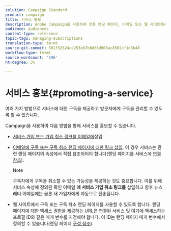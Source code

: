 ```yaml
---
solution: Campaign Standard
product: campaign
title: 서비스 홍보
description: Adobe Campaign을 사용하여 전용 랜딩 페이지, 이메일 또는 웹 사이트에서 직접 서비스를 홍보하고 고객의 참여를 유도할 수 있습니다.
audience: audiences
content-type: reference
topic-tags: managing-subscriptions
translation-type: tm+mt
source-git-commit: 501f52624ce253eb7b0d36d908ac8502cf1d3b48
workflow-type: tm+mt
source-wordcount: '196'
ht-degree: 3%

---
```



# 서비스 홍보{#promoting-a-service}

여러 가지 방법으로 서비스에 대한 구독을 제공하고 방문자에게 구독을 관리할 수 있도록 할 수 있습니다.

Campaign을 사용하여 다음 방법을 통해 서비스를 홍보할 수 있습니다.

* [서비스 가입 또는 가입 취소 링크를 이메일에](../../designing/using/links.md#inserting-a-link)삽입

* [이메일에 구독 또는 구독 취소 랜딩 페이지에 대한 링크 삽입](../../designing/using/links.md). 이 경우 서비스는 관련 랜딩 페이지의 속성에서 직접 참조되어야 합니다(랜딩 페이지를 서비스에 [연결 참조](../../channels/using/configuring-landing-page.md#linking-a-landing-page-to-a-service)).

   >[!NOTE]
   >
   >구독자에게 구독을 취소할 수 있는 가능성을 제공하는 것도 중요합니다. 이를 위해 서비스 속성에 정의된 확인 이메일 <b>에 서비스 가입 취소 링크를</b> 삽입하고 향후 뉴스레터 이메일에는 물론 새 가입자에게 자동으로 전송됩니다.

* 웹 사이트에서 구독 또는 구독 취소 랜딩 페이지를 사용할 수 있도록 합니다. 랜딩 페이지에 대한 액세스 권한을 제공하는 URL은 연결된 서비스 및 여기에 액세스하는 프로필 ID와 같은 매개 변수를 지정해야 합니다. 이 ID는 랜딩 페이지 매개 변수에서 정의할 수 있습니다(랜딩 페이지 [구성 참조](../../channels/using/configuring-landing-page.md)).

